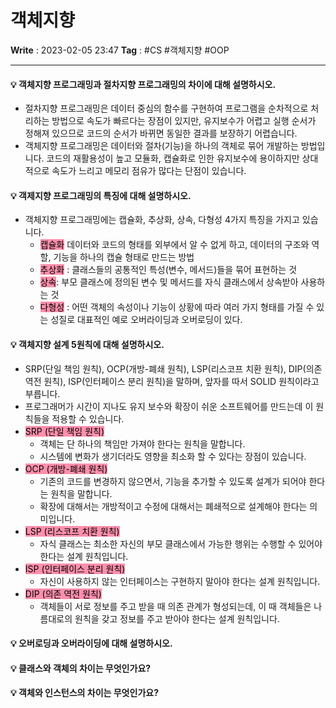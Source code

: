 # 객체지향
**Write** : 2023-02-05 23:47
**Tag** : #CS #객체지향 #OOP
***
#### 💡 객체지향 프로그래밍과 절차지향 프로그래밍의 차이에 대해 설명하시오.
- 절차지향 프로그래밍은 데이터 중심의 함수를 구현하여 프로그램을 순차적으로 처리하는 방법으로 속도가 빠르다는 장점이 있지만, 유지보수가 어렵고 실행 순서가 정해져 있으므로 코드의 순서가 바뀌면 동일한 결과를 보장하기 어렵습니다.
- 객체지향 프로그래밍은 데이터와 절차(기능)을 하나의 객체로 묶어 개발하는 방법입니다. 코드의 재활용성이 높고 모듈화, 캡슐화로 인한 유지보수에 용이하지만 상대적으로 속도가 느리고 메모리 점유가 많다는 단점이 있습니다.

#### 💡 객제지향 프로그래밍의 특징에 대해 설명하시오.
- 객체지향 프로그래밍에는 캡슐화, 추상화, 상속, 다형성 4가지 특징을 가지고 있습니다. 
	- <mark style="background: #FF5582A6;">캡슐화</mark>  데이터와 코드의 형태를 외부에서 알 수 없게 하고, 데이터의 구조와 역할, 기능을 하나의 캡슐 형태로 만드는 방법  
	- <mark style="background: #FF5582A6;">추상화</mark> : 클래스들의 공통적인 특성(변수, 메서드)들을 묶어 표현하는 것  
	- <mark style="background: #FF5582A6;">상속</mark>: 부모 클래스에 정의된 변수 및 메서드를 자식 클래스에서 상속받아 사용하는 것  
	- <mark style="background: #FF5582A6;">다형성</mark> : 어떤 객체의 속성이나 기능이 상황에 따라 여러 가지 형태를 가질 수 있는 성질로 대표적인 예로 오버라이딩과 오버로딩이 있다.

#### 💡 객체지향 설계 5원칙에 대해 설명하시오.
- SRP(단일 책임 원칙), OCP(개방-폐쇄 원칙), LSP(리스코프 치환 원칙), DIP(의존 역전 원칙), ISP(인터페이스 분리 원칙)을 말하며, 앞자를 따서 SOLID 원칙이라고 부릅니다.  
- 프로그래머가 시간이 지나도 유지 보수와 확장이 쉬운 소프트웨어를 만드는데 이 원칙들을 적용할 수 있습니다.  
- <mark style="background: #FF5582A6;">SRP (단일 책임 원칙)  </mark>
	- 객체는 단 하나의 책임만 가져야 한다는 원칙을 말합니다.  
	- 시스템에 변화가 생기더라도 영향을 최소화 할 수 있다는 장점이 있습니다.
- <mark style="background: #FF5582A6;">OCP (개방-폐쇄 원칙) </mark>
	- 기존의 코드를 변경하지 않으면서, 기능을 추가할 수 있도록 설계가 되어야 한다는 원칙을 말합니다.  
	- 확장에 대해서는 개방적이고 수정에 대해서는 폐쇄적으로 설계해야 한다는 의미입니다.
- <mark style="background: #FF5582A6;">LSP (리스코프 치환 원칙) </mark>
	- 자식 클래스는 최소한 자신의 부모 클래스에서 가능한 행위는 수행할 수 있어야 한다는 설계 원칙입니다.
- <mark style="background: #FF5582A6;">ISP (인터페이스 분리 원칙)</mark>
	- 자신이 사용하지 않는 인터페이스는 구현하지 말아야 한다는 설계 원칙입니다.
- <mark style="background: #FF5582A6;">DIP (의존 역전 원칙)</mark>  
	- 객체들이 서로 정보를 주고 받을 때 의존 관계가 형성되는데, 이 때 객체들은 나름대로의 원칙을 갖고 정보를 주고 받아야 한다는 설계 원칙입니다.

#### 💡 오버로딩과 오버라이딩에 대해 설명하시오.

#### 💡 클래스와 객체의 차이는 무엇인가요?

#### 💡 객체와 인스턴스의 차이는 무엇인가요?